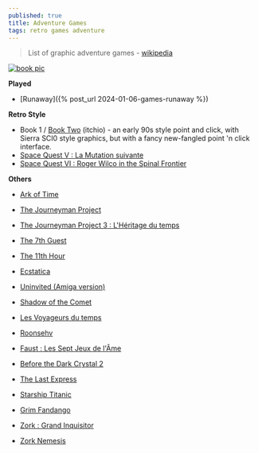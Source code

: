 ```yaml
---
published: true
title: Adventure Games
tags: retro games adventure
---
```

> List of graphic adventure games - [wikipedia](https://en.wikipedia.org/wiki/List_of_graphic_adventure_games)

[![book pic](https://img.itch.zone/aW1hZ2UvMTA5MzA4Mi82Mjk4OTQ4LnBuZw==/794x1000/PmIJXZ.png)](https://powerhoof.itch.io/the-telwynium)

**Played**
- [Runaway]({% post_url 2024-01-06-games-runaway %})

**Retro Style**
- Book 1 / [Book Two](https://powerhoof.itch.io/the-telwynium-book-two) (itchio) -  an early 90s style point and click, with Sierra SCI0 style graphics, but with a fancy new-fangled point 'n click interface.
- [Space Quest V : La Mutation suivante](https://www.abandonware-france.org/ltf_abandon/ltf_jeu.php?id=296)
- [Space Quest VI : Roger Wilco in the Spinal Frontier](https://www.abandonware-france.org/ltf_abandon/ltf_jeu.php?id=709)


**Others**
- [Ark of Time](https://www.abandonware-france.org/ltf_abandon/ltf_jeu.php?id=1756&fic=liens)
- [The Journeyman Project](https://www.abandonware-france.org/ltf_abandon/ltf_jeu.php?id=1620)
- [The Journeyman Project 3 : L'Héritage du temps](https://www.abandonware-france.org/ltf_abandon/ltf_jeu.php?id=2215)

- [The 7th Guest](https://www.abandonware-france.org/ltf_abandon/ltf_jeu.php?id=762)
- [The 11th Hour](https://www.abandonware-france.org/ltf_abandon/ltf_jeu.php?id=800)
- [Ecstatica](https://www.abandonware-france.org/ltf_abandon/ltf_jeu.php?id=421)
- [Uninvited (Amiga version)](https://www.lemonamiga.com/games/details.php?id=1096)
- [Shadow of the Comet](https://www.abandonware-france.org/ltf_abandon/ltf_jeu.php?id=352)
- [Les Voyageurs du temps](https://www.abandonware-france.org/ltf_abandon/ltf_jeu.php?id=99)
- [Roonsehv](https://www.abandonware-france.org/ltf_abandon/ltf_jeu.php?id=2091)
- [Faust : Les Sept Jeux de l'Âme](https://www.abandonware-france.org/ltf_abandon/ltf_jeu.php?id=2235)
- [Before the Dark Crystal 2](https://www.abandonware-france.org/ltf_abandon/ltf_jeu.php?id=3461)
- [The Last Express](https://www.abandonware-france.org/ltf_abandon/ltf_jeu.php?id=1045)
- [Starship Titanic](https://www.abandonware-france.org/ltf_abandon/ltf_jeu.php?id=1757)
- [Grim Fandango](https://www.abandonware-france.org/ltf_abandon/ltf_jeu.php?id=1046)
- [Zork : Grand Inquisitor](https://www.abandonware-france.org/ltf_abandon/ltf_jeu.php?id=1042)
- [Zork Nemesis](https://www.abandonware-france.org/ltf_abandon/ltf_jeu.php?id=789)
